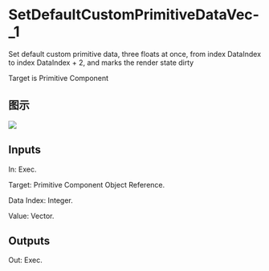 # SetDefaultCustomPrimitiveDataVec-_1

Set default custom primitive data, three floats at once, from index DataIndex to index DataIndex + 2, and marks the render state dirty

Target is Primitive Component

## 图示

![]($-20221218-20381277.png)

## Inputs

In: Exec.

Target: Primitive Component Object Reference.

Data Index: Integer.

Value: Vector.  

## Outputs

Out: Exec.

